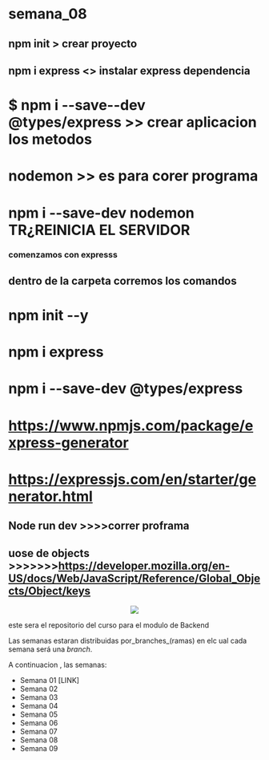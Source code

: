 # semana_08
## npm init  > crear proyecto 
## npm i express  <> instalar express dependencia
# $ npm i --save--dev @types/express  >> crear aplicacion los metodos 
# nodemon >> es para corer programa
# npm i --save-dev nodemon   TR¿REINICIA EL SERVIDOR 

### comenzamos con expresss
## dentro de la carpeta corremos los comandos 
#  npm init --y
# npm i express
#  npm i --save-dev @types/express
# https://www.npmjs.com/package/express-generator 
# https://expressjs.com/en/starter/generator.html
## Node run dev >>>>correr proframa 
## uose de objects >>>>>>>https://developer.mozilla.org/en-US/docs/Web/JavaScript/Reference/Global_Objects/Object/keys


<p align ="center">
<img src="https://assets.website-files.com/624b2bd5b7be89e20392d489/624b37b08ca87609798e03a6_codigo-logo-blanco.svg">
</p>

este sera el repositorio del curso para el modulo de Backend

Las semanas estaran distribuidas por_branches_(ramas) en elc ual cada semana será una _branch_.

A continuacion , las semanas:

- Semana 01 [LINK]
- Semana 02
- Semana 03
- Semana 04
- Semana 05
- Semana 06
- Semana 07
- Semana 08
- Semana 09
